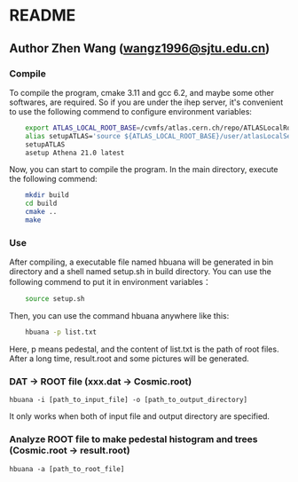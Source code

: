 # README
## Author Zhen Wang (wangz1996@sjtu.edu.cn)

### Compile
To compile the program, cmake 3.11 and gcc 6.2, and maybe some other softwares, are required. So if you are under the ihep server, it's
convenient to use the following commend to configure environment variables:
```bash
    export ATLAS_LOCAL_ROOT_BASE=/cvmfs/atlas.cern.ch/repo/ATLASLocalRootBase
    alias setupATLAS='source ${ATLAS_LOCAL_ROOT_BASE}/user/atlasLocalSetup.sh'
    setupATLAS
    asetup Athena 21.0 latest
```
Now, you can start to compile the program. In the main directory, execute the following commend:
```bash
    mkdir build
    cd build 
    cmake ..
    make 
```
### Use
After compiling, a executable file named hbuana will be generated in bin directory and a shell named setup.sh in build directory. You 
can use the following commend to put it in environment variables：
```bash
    source setup.sh
```
Then, you can use the command hbuana anywhere like this:
```bash
    hbuana -p list.txt
```
Here, p means pedestal, and the content of list.txt is the path of root files. After a long time, result.root and some pictures will be generated.





### DAT -> ROOT file (xxx.dat -> Cosmic.root)
    hbuana -i [path_to_input_file] -o [path_to_output_directory]
It only works when both of input file and output directory are specified.
### Analyze ROOT file to make pedestal histogram and trees (Cosmic.root -> result.root)
    hbuana -a [path_to_root_file]
